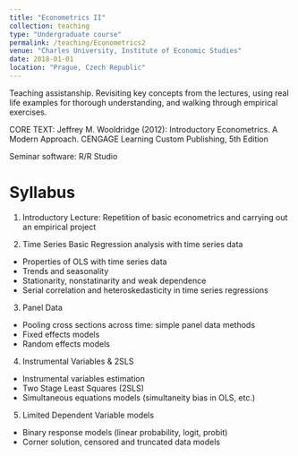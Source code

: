 ```yaml
---
title: "Econometrics II"
collection: teaching
type: "Undergraduate course"
permalink: /teaching/Econometrics2
venue: "Charles University, Institute of Economic Studies"
date: 2018-01-01
location: "Prague, Czech Republic"
---
```


Teaching assistanship. Revisiting key concepts from the lectures, using real life examples for thorough understanding, and walking through empirical exercises.

CORE TEXT: Jeffrey M. Wooldridge (2012): Introductory Econometrics. A Modern Approach. CENGAGE Learning Custom Publishing, 5th Edition

Seminar software: R/R Studio

Syllabus
======

1. Introductory Lecture: Repetition of basic econometrics and carrying out an empirical project

2. Time Series
Basic Regression analysis with time series data
- Properties of OLS with time series data
- Trends and seasonality
- Stationarity, nonstatinarity and weak dependence
- Serial correlation and heteroskedasticity in time series regressions

3. Panel Data
- Pooling cross sections across time: simple panel data methods
- Fixed effects models
- Random effects models

4. Instrumental Variables & 2SLS
- Instrumental variables estimation
- Two Stage Least Squares (2SLS)
- Simultaneous equations models (simultaneity bias in OLS, etc.)

5. Limited Dependent Variable models
- Binary response models (linear probability, logit, probit)
- Corner solution, censored and truncated data models
